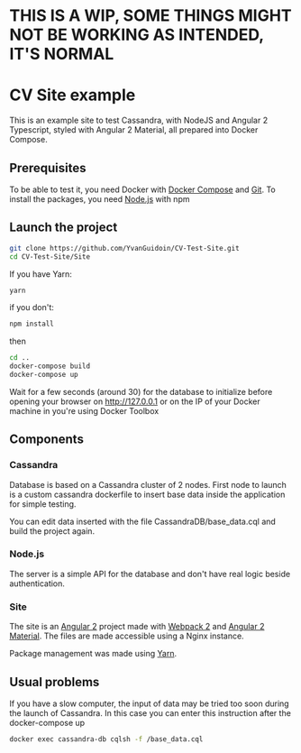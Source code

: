 # THIS IS A WIP, SOME THINGS MIGHT NOT BE WORKING AS INTENDED, IT'S NORMAL

# CV Site example

This is an example site to test Cassandra, with NodeJS and Angular 2 Typescript, styled with Angular 2 Material, all prepared into Docker Compose.

## Prerequisites

To be able to test it, you need Docker with [Docker Compose](https://docs.docker.com/compose/install/) and [Git](https://git-scm.com/). To install the packages, you need [Node.js](https://nodejs.org/en/) with npm

## Launch the project

```Bash
git clone https://github.com/YvanGuidoin/CV-Test-Site.git
cd CV-Test-Site/Site
```

If you have Yarn:
```Bash
yarn
```
if you don't:
```Bash
npm install
```
then

```Bash
cd ..
docker-compose build
docker-compose up
```

Wait for a few seconds (around 30) for the database to initialize before opening your browser on <http://127.0.0.1> or on the IP of your Docker machine in you're using Docker Toolbox

## Components

### Cassandra

Database is based on a Cassandra cluster of 2 nodes.
First node to launch is a custom cassandra dockerfile to insert base data inside the application for simple testing.

You can edit data inserted with the file CassandraDB/base_data.cql and build the project again.

### Node.js

The server is a simple API for the database and don't have real logic beside authentication.

### Site

The site is an [Angular 2](https://angular.io/) project made with [Webpack 2](https://webpack.js.org/) and [Angular 2 Material](https://material.angular.io/). The files are made accessible using a Nginx instance.

Package management was made using [Yarn](https://yarnpkg.com/).

## Usual problems

If you have a slow computer, the input of data may be tried too soon during the launch of Cassandra. In this case you can enter this instruction after the docker-compose up

```Bash
docker exec cassandra-db cqlsh -f /base_data.cql
```
